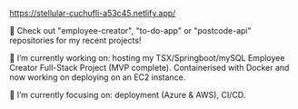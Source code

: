 https://stellular-cuchufli-a53c45.netlify.app/

💖 Check out "employee-creator", "to-do-app" or "postcode-api" repositories for my recent projects!

🔭 I’m currently working on: hosting my TSX/Springboot/mySQL Employee Creator Full-Stack Project (MVP complete). Containerised with Docker and now working on deploying on an EC2 instance.

🌱 I’m currently focusing on: deployment (Azure & AWS), CI/CD. 

<!--
**kabirt7/kabirt7** is a ✨ _special_ ✨ repository because its `README.md` (this file) appears on your GitHub profile.

Here are some ideas to get you started:


- 🌱 I’m currently learning ...
- 👯 I’m looking to collaborate on ...
- 🤔 I’m looking for help with ...
- 💬 Ask me about ...
- 📫 How to reach me: ...
- 😄 Pronouns: ...
- ⚡ Fun fact: ...
-->
